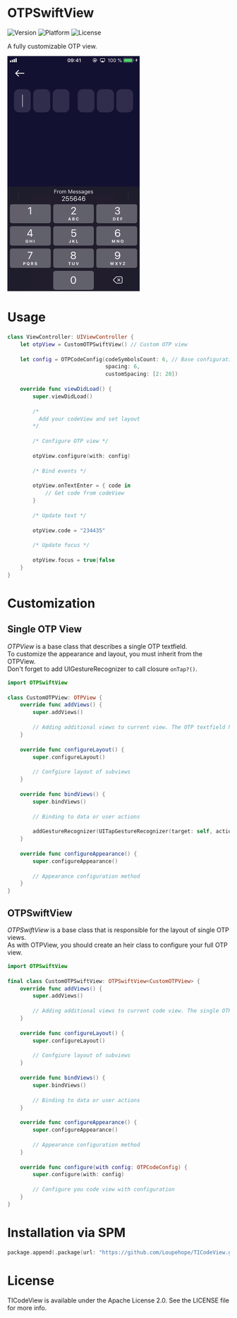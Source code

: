 # OTPSwiftView

![Version](https://img.shields.io/github/v/release/Loupehope/TICodeView)
![Platform](https://img.shields.io/badge/platform-iOS-green)
![License](https://img.shields.io/hexpm/l/plug?color=darkBlue)


A fully customizable OTP view.

<p align="left">
<img src="Assets/preview.gif" width=300 height=533>  
</p> 

# Usage
```swift 
class ViewController: UIViewController {
    let otpView = CustomOTPSwiftView() // Custom OTP view

    let config = OTPCodeConfig(codeSymbolsCount: 6, // Base configuration of OTP view
                               spacing: 6,
                               customSpacing: [2: 20])

    override func viewDidLoad() {
        super.viewDidLoad()

        /* 
          Add your codeView and set layout 
        */
        
        /* Configure OTP view */
        
        otpView.configure(with: config)
        
        /* Bind events */
        
        otpView.onTextEnter = { code in
            // Get code from codeView
        }
        
        /* Update text */
        
        otpView.code = "234435"
        
        /* Update focus */
        
        otpView.focus = true|false
    }
}
```

# Customization 
## Single OTP View
*OTPView* is a base class that describes a single OTP textfield.  
To customize the appearance and layout, you must inherit from the OTPView.  
Don't forget to add UIGestureRecognizer to call closure `onTap?()`.
```swift
import OTPSwiftView

class CustomOTPView: OTPView {
    override func addViews() {
        super.addViews()
        
        // Adding additional views to current view. The OTP textfield has already been added.
    }
    
    override func configureLayout() {
        super.configureLayout()
    
        // Confgiure layout of subviews
    }
    
    override func bindViews() {
        super.bindViews()
        
        // Binding to data or user actions

        addGestureRecognizer(UITapGestureRecognizer(target: self, action: #selector(onTap)))
    }
    
    override func configureAppearance() {
        super.configureAppearance()
        
        // Appearance configuration method
    }
}
```
## OTPSwiftView
*OTPSwiftView* is a base class that is responsible for the layout of single OTP views.  
As with OTPView, you should create an heir class to configure your full OTP view.
```swift
import OTPSwiftView

final class CustomOTPSwiftView: OTPSwiftView<CustomOTPView> {
    override func addViews() {
        super.addViews()
        
        // Adding additional views to current code view. The single OTP views has already been added.
    }
    
    override func configureLayout() {
        super.configureLayout()
        
        // Confgiure layout of subviews
    }
    
    override func bindViews() {
        super.bindViews()
        
        // Binding to data or user actions
    }
    
    override func configureAppearance() {
        super.configureAppearance()
        
        // Appearance configuration method
    }

    override func configure(with config: OTPCodeConfig) {
        super.configure(with: config)

        // Configure you code view with configuration
    }
}
```

# Installation via SPM

```swift
package.append(.package(url: "https://github.com/Loupehope/TICodeView.git", from: "0.0.3"))
```

# License

TICodeView is available under the Apache License 2.0. See the LICENSE file for more info.
